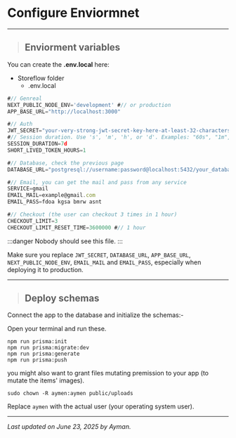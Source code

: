 # Configure Enviormnet

---

> ## Enviorment variables

You can create the **.env.local** here:

- Storeflow folder
  - .env.local

```javascript
#// Genreal
NEXT_PUBLIC_NODE_ENV='development' #// or production
APP_BASE_URL="http://localhost:3000"

#// Auth
JWT_SECRET="your-very-strong-jwt-secret-key-here-at-least-32-characters"
#// Session duration. Use 's', 'm', 'h', or 'd'. Examples: "60s", "1m", "2h", "7d"
SESSION_DURATION=7d
SHORT_LIVED_TOKEN_HOURS=1

#// Database, check the previous page
DATABASE_URL="postgresql://username:password@localhost:5432/your_database_name"

#// Email, you can get the mail and pass from any service
SERVICE=gmail
EMAIL_MAIL=example@gmail.com
EMAIL_PASS=fdoa kgsa bmrw asnt

#// Checkout (the user can checkout 3 times in 1 hour)
CHECKOUT_LIMIT=3
CHECKOUT_LIMIT_RESET_TIME=3600000 #// 1 hour
```

:::danger
Nobody should see this file.
:::

Make sure you replace `JWT_SECRET`, `DATABASE_URL`, `APP_BASE_URL`, `NEXT_PUBLIC_NODE_ENV`, `EMAIL_MAIL` and `EMAIL_PASS`, especially when deploying it to production.

---

> ## Deploy schemas

Connect the app to the database and initialize the schemas:-

Open your terminal and run these.

```
npm run prisma:init
npm run prisma:migrate:dev
npm run prisma:generate
npm run prisma:push
```

you might also want to grant files mutating premission to your app (to mutate the items' images).

```
sudo chown -R aymen:aymen public/uploads
```

Replace `aymen` with the actual user (your operating system user).

---

_Last updated on June 23, 2025 by Ayman._
